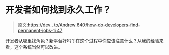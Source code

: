 # 开发者如何找到永久工作？

> 原文:[https://dev . to/Andrew 640/how-do-developers-find-permanent-jobs-1i 47](https://dev.to/andrew640/how-do-developers-find-permanent-jobs-1i47)

开发者从哪里找角色？新平台好吗？在这个过程中你应该注意什么？从我的经验来看，这个系统当然可以改进。